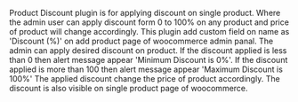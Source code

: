 Product Discount plugin is for applying discount on single product. Where the admin user can apply discount form 0 to 100% on any product and price of product will change accordingly.
This plugin add custom field on name as 'Discount (%)' on add product page of woocommerce admin panal.
The admin can apply desired discount on product. 
If the discount applied is less than 0 then alert message appear 'Minimum Discount is 0%'.
If the discount applied is more than 100 then alert message appear 'Maximum Discount is  100%' 
The applied discount change the price of product accordingly.
The discount is also visible on single product page of woocommerce.

